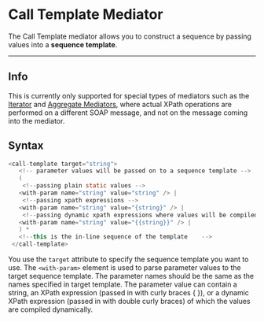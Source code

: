 # Call Template Mediator

The Call Template mediator allows you to construct a sequence by passing values into a **sequence template**.

---

## Info

This is currently only supported for special types of mediators such as the [Iterator](https://apim.docs.wso2.com/en/latest/reference/mediators/iterate-mediator/) and [Aggregate Mediators](https://apim.docs.wso2.com/en/latest/reference/mediators/aggregate-mediator/), where actual XPath operations are performed on a different SOAP message, and not on the message coming into the mediator.

## Syntax

``` java
<call-template target="string">
   <!-- parameter values will be passed on to a sequence template -->
   (
    <!--passing plain static values -->
   <with-param name="string" value="string" /> |
    <!--passing xpath expressions -->
   <with-param name="string" value="{string}" /> |
    <!--passing dynamic xpath expressions where values will be compiled dynamically-->
   <with-param name="string" value="{{string}}" /> |
   ) *
   <!--this is the in-line sequence of the template    -->
 </call-template>
```

You use the `target` attribute to specify the sequence template you want to use. The `<with-param>` element is used to parse parameter values to the target sequence template. The parameter names should be the same as the names specified in target template. The parameter value can contain a string, an XPath expression (passed in with curly braces { }), or a dynamic XPath expression (passed in with double curly braces) of which the values are compiled dynamically.
